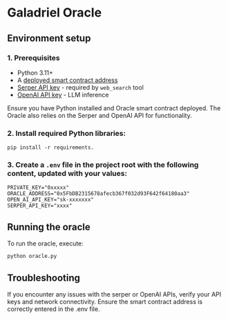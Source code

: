 # Galadriel Oracle

## Environment setup

### 1. Prerequisites

- Python 3.11+
- A [deployed smart contract address](https://github.com/galadriel-ai/contracts/blob/main/contracts/README.md)
- [Serper API key](https://serper.dev) - required by `web_search` tool
- [OpenAI API key](https://openai.com) - LLM inference

Ensure you have Python installed and Oracle smart contract deployed. 
The Oracle also relies on the Serper and OpenAI API for functionality.

### 2. Install required Python libraries:

```shell
pip install -r requirements.
```

### 3. Create a `.env` file in the project root with the following content, updated with your values:

```plaintext
PRIVATE_KEY="0xxxxx"
ORACLE_ADDRESS="0x5FbDB2315678afecb367f032d93F642f64180aa3"
OPEN_AI_API_KEY="sk-xxxxxxx"
SERPER_API_KEY="xxxx"
```

## Running the oracle

To run the oracle, execute:

```python
python oracle.py
```

## Troubleshooting

If you encounter any issues with the serper or OpenAI APIs, verify your API keys and network connectivity.
Ensure the smart contract address is correctly entered in the .env file.
